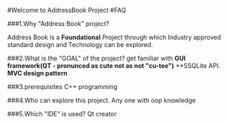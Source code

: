 #Welcome to AddressBook Project
#FAQ

###1.Why "Address Book" project?

Address Book is a **Foundational** Project through which Industry approved standard design and Technology can be explored.

###2.What is the "GOAL" of the project?
          get familiar with
		  **GUI framework(QT - pronunced as cute not as not  "cu-tee")**
		  **SSQLite API.
		  **MVC design pattern**
		  
		  
###3.prerequisites
	C++ programming


###4.Who can explore this project.
	Any one with oop knowledge


###5.Which "IDE"  is used?
	Qt creator

	
